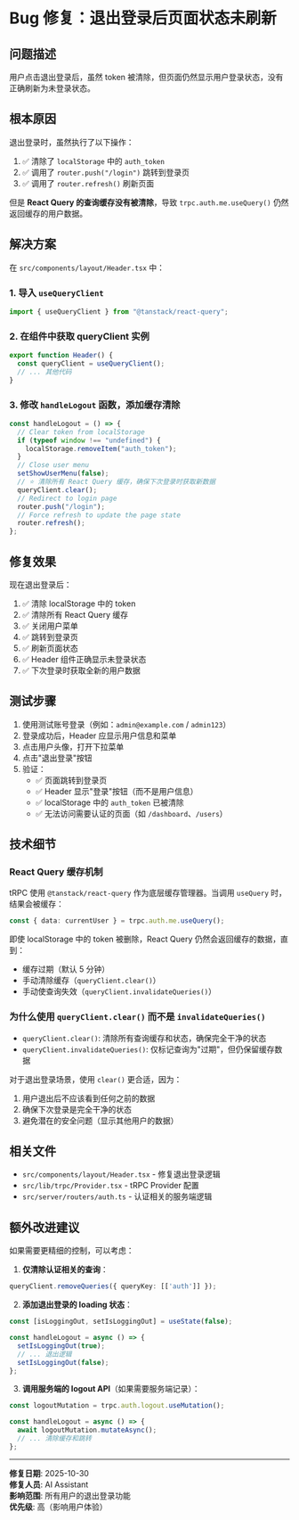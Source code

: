 # Bug 修复：退出登录后页面状态未刷新

## 问题描述

用户点击退出登录后，虽然 token 被清除，但页面仍然显示用户登录状态，没有正确刷新为未登录状态。

## 根本原因

退出登录时，虽然执行了以下操作：
1. ✅ 清除了 `localStorage` 中的 `auth_token`
2. ✅ 调用了 `router.push("/login")` 跳转到登录页
3. ✅ 调用了 `router.refresh()` 刷新页面

但是 **React Query 的查询缓存没有被清除**，导致 `trpc.auth.me.useQuery()` 仍然返回缓存的用户数据。

## 解决方案

在 `src/components/layout/Header.tsx` 中：

### 1. 导入 `useQueryClient`

```typescript
import { useQueryClient } from "@tanstack/react-query";
```

### 2. 在组件中获取 queryClient 实例

```typescript
export function Header() {
  const queryClient = useQueryClient();
  // ... 其他代码
}
```

### 3. 修改 `handleLogout` 函数，添加缓存清除

```typescript
const handleLogout = () => {
  // Clear token from localStorage
  if (typeof window !== "undefined") {
    localStorage.removeItem("auth_token");
  }
  // Close user menu
  setShowUserMenu(false);
  // ⭐ 清除所有 React Query 缓存，确保下次登录时获取新数据
  queryClient.clear();
  // Redirect to login page
  router.push("/login");
  // Force refresh to update the page state
  router.refresh();
};
```

## 修复效果

现在退出登录后：
1. ✅ 清除 localStorage 中的 token
2. ✅ 清除所有 React Query 缓存
3. ✅ 关闭用户菜单
4. ✅ 跳转到登录页
5. ✅ 刷新页面状态
6. ✅ Header 组件正确显示未登录状态
7. ✅ 下次登录时获取全新的用户数据

## 测试步骤

1. 使用测试账号登录（例如：`admin@example.com` / `admin123`）
2. 登录成功后，Header 应显示用户信息和菜单
3. 点击用户头像，打开下拉菜单
4. 点击"退出登录"按钮
5. 验证：
   - ✅ 页面跳转到登录页
   - ✅ Header 显示"登录"按钮（而不是用户信息）
   - ✅ localStorage 中的 `auth_token` 已被清除
   - ✅ 无法访问需要认证的页面（如 `/dashboard`、`/users`）

## 技术细节

### React Query 缓存机制

tRPC 使用 `@tanstack/react-query` 作为底层缓存管理器。当调用 `useQuery` 时，结果会被缓存：

```typescript
const { data: currentUser } = trpc.auth.me.useQuery();
```

即使 localStorage 中的 token 被删除，React Query 仍然会返回缓存的数据，直到：
- 缓存过期（默认 5 分钟）
- 手动清除缓存（`queryClient.clear()`）
- 手动使查询失效（`queryClient.invalidateQueries()`）

### 为什么使用 `queryClient.clear()` 而不是 `invalidateQueries()`

- `queryClient.clear()`: 清除所有查询缓存和状态，确保完全干净的状态
- `queryClient.invalidateQueries()`: 仅标记查询为"过期"，但仍保留缓存数据

对于退出登录场景，使用 `clear()` 更合适，因为：
1. 用户退出后不应该看到任何之前的数据
2. 确保下次登录是完全干净的状态
3. 避免潜在的安全问题（显示其他用户的数据）

## 相关文件

- `src/components/layout/Header.tsx` - 修复退出登录逻辑
- `src/lib/trpc/Provider.tsx` - tRPC Provider 配置
- `src/server/routers/auth.ts` - 认证相关的服务端逻辑

## 额外改进建议

如果需要更精细的控制，可以考虑：

1. **仅清除认证相关的查询**：
```typescript
queryClient.removeQueries({ queryKey: [['auth']] });
```

2. **添加退出登录的 loading 状态**：
```typescript
const [isLoggingOut, setIsLoggingOut] = useState(false);

const handleLogout = async () => {
  setIsLoggingOut(true);
  // ... 退出逻辑
  setIsLoggingOut(false);
};
```

3. **调用服务端的 logout API**（如果需要服务端记录）：
```typescript
const logoutMutation = trpc.auth.logout.useMutation();

const handleLogout = async () => {
  await logoutMutation.mutateAsync();
  // ... 清除缓存和跳转
};
```

---

**修复日期**: 2025-10-30  
**修复人员**: AI Assistant  
**影响范围**: 所有用户的退出登录功能  
**优先级**: 高（影响用户体验）
